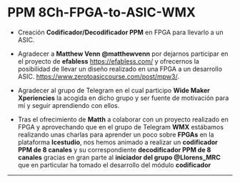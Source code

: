 # PPM 8Ch-FPGA-to-ASIC-WMX  

* Creación **Codificador/Decodificador PPM**  en FPGA para llevarlo a un ASIC.  
 
* Agradecer a **Matthew Venn @matthewvenn** por dejarnos participar en el proyecto de **efabless** https://efabless.com/ y ofrecernos la posibilidad de llevar un diseño realizado en una FPGA a un desarrollo ASIC. https://www.zerotoasiccourse.com/post/mpw3/.    

* Agradecer al grupo de Telegram en el cual participo **Wide Maker Xperiencies** la acogida en dicho grupo y ser fuente de motivación para mí y seguir aprendiendo con ellos.  

* Tras el ofrecimiento de **Matth** a colaborar con un proyecto realizado en FPGA y aprovechando que en el grupo de Telegram **WMX** estábamos realizando unas charlas para aprender un poco sobre **FPGAs** en la plataforma **Icestudio**, nos hemos animado a realizar un **codificador PPM de 8 canales** y su correspondiente **decodificador PPM de 8 canales** gracias en gran parte al **iniciador del grupo @Llorens_MRC** que en particular ha tomado el desarrollo del módulo **codificador**  

---
